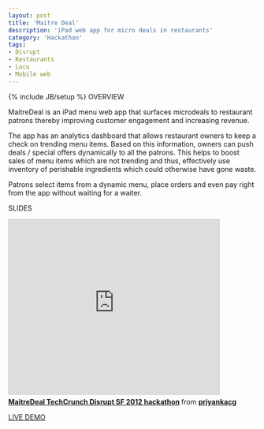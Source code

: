 ```yaml
---
layout: post
title: 'Maitre Deal'
description: 'iPad web app for micro deals in restaurants'
category: 'Hackathon'
tags:
- Disrupt
- Restaurants
- Locu
- Mobile web
---
```

{% include JB/setup %}
OVERVIEW

MaitreDeal is an iPad menu web app that surfaces microdeals to restaurant patrons thereby improving customer engagement and increasing revenue.

The app has an analytics dashboard that allows restaurant owners to keep a check on trending menu items. Based on this information, owners can push deals / special offers dynamically to all the patrons. This helps to boost sales of menu items which are not trending and thus, effectively use inventory of perishable ingredients which could otherwise have gone waste.

Patrons select items from a dynamic menu, place orders and even pay right from the app without waiting for a waiter.

SLIDES

<iframe src="http://www.slideshare.net/slideshow/embed_code/14225558" width="427" height="356" frameborder="0" marginwidth="0" marginheight="0" scrolling="no" style="border:1px solid #CCC;border-width:1px 1px 0;margin-bottom:5px" allowfullscreen="1"> </iframe> 
<div style="margin-bottom:5px"> <strong> <a href="https://www.slideshare.net/priyankacg/maitredeal-techcrunch-disrupt-sf-2012-hackathon" title="MaitreDeal TechCrunch Disrupt SF 2012 hackathon" target="_blank">MaitreDeal TechCrunch Disrupt SF 2012 hackathon</a> </strong> from <strong><a href="http://www.slideshare.net/priyankacg" target="_blank">priyankacg</a></strong> 
</div>

[LIVE DEMO](https://techcrunch.com/video/maitre-deal-demo/517474039/)
